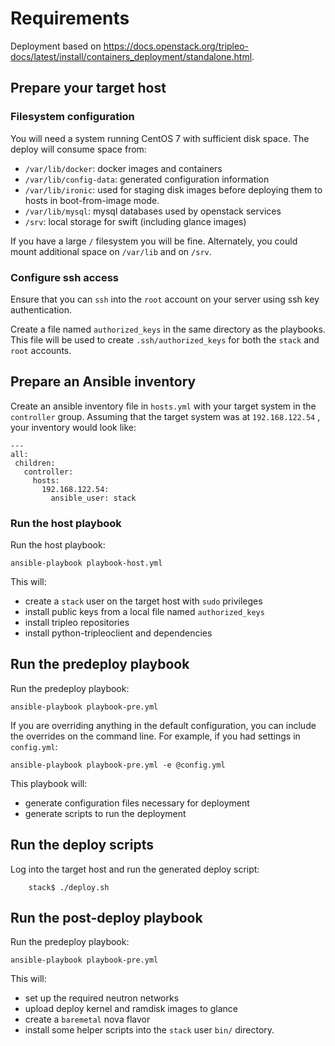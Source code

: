 # Requirements

Deployment based on <https://docs.openstack.org/tripleo-docs/latest/install/containers_deployment/standalone.html>.

## Prepare your target host

### Filesystem configuration

You will need a system running CentOS 7 with sufficient disk space. The deploy will consume space from:

- `/var/lib/docker`: docker images and containers
- `/var/lib/config-data`: generated configuration information
- `/var/lib/ironic`: used for staging disk images before deploying them to hosts in boot-from-image mode.
- `/var/lib/mysql`: mysql databases used by openstack services
- `/srv`: local storage for swift (including glance images)

If you have a large `/` filesystem you will be fine. Alternately, you could mount additional space on `/var/lib` and on `/srv`.

### Configure ssh access

Ensure that you can `ssh` into the `root` account on your server using ssh key authentication.

Create a file named `authorized_keys` in the same directory as the playbooks. This file will be used to create `.ssh/authorized_keys` for both the `stack` and `root` accounts.

## Prepare an Ansible inventory

Create an ansible inventory file in `hosts.yml` with your target system in the `controller` group.  Assuming that the target system was at `192.168.122.54` , your inventory would look like:

    ---
    all:
     children:
       controller:
         hosts:
           192.168.122.54:
             ansible_user: stack

### Run the host playbook

Run the host playbook:

    ansible-playbook playbook-host.yml

This will:

- create a `stack` user on the target host with `sudo` privileges
- install public keys from a local file named `authorized_keys`
- install tripleo repositories
- install python-tripleoclient and dependencies

## Run the predeploy playbook

Run the predeploy playbook:

    ansible-playbook playbook-pre.yml

If you are overriding anything in the default configuration, you can include the overrides on the command line. For example, if you had settings in `config.yml`:

    ansible-playbook playbook-pre.yml -e @config.yml

This playbook will:

- generate configuration files necessary for deployment
- generate scripts to run the deployment

## Run the deploy scripts

Log into the target host and run the generated deploy script:

        stack$ ./deploy.sh

## Run the post-deploy playbook

Run the predeploy playbook:

    ansible-playbook playbook-pre.yml

This will:

- set up the required neutron networks
- upload deploy kernel and ramdisk images to glance
- create a `baremetal` nova flavor
- install some helper scripts into the `stack` user `bin/` directory.
